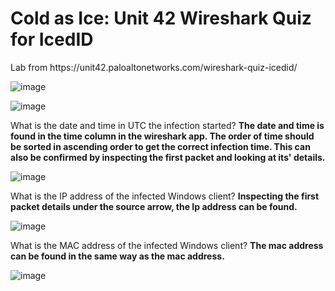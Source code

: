 <h1>Cold as Ice: Unit 42 Wireshark Quiz for IcedID</h1>
Lab from https://unit42.paloaltonetworks.com/wireshark-quiz-icedid/

![image](https://github.com/Ganburu/Cybersecurity-Portfolio/assets/162606791/e8dfb5ab-5cde-4001-9f38-7e28555bc915)

![image](https://github.com/Ganburu/Cybersecurity-Portfolio/assets/162606791/45e8a795-5f8c-43f1-82e3-3be580206ee4)

What is the date and time in UTC the infection started? **The date and time is found in the time column in the wireshark app. The order of time should be sorted in ascending order to get the correct infection time. This can also be confirmed by inspecting the first packet and looking at its' details.**

![image](https://github.com/Ganburu/Cybersecurity-Portfolio/assets/162606791/3e529328-81f1-4ce9-812c-2fec9f75bd5c)

What is the IP address of the infected Windows client? **Inspecting the first packet details under the source arrow, the Ip address can be found.**

![image](https://github.com/Ganburu/Cybersecurity-Portfolio/assets/162606791/6cd60ed7-1eb1-4955-90b3-a2d7b3c2f58f)

What is the MAC address of the infected Windows client? **The mac address can be found in the same way as the mac address.**

![image](https://github.com/Ganburu/Cybersecurity-Portfolio/assets/162606791/1b596b48-b65f-455f-a1bc-17aa26d70620)
